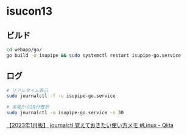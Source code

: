 # isucon13
## ビルド
```bash
cd webapp/go/
go build -o isupipe && sudo systemctl restart isupipe-go.service
```
## ログ
```bash
# リアルタイム表示
sudo journalctl -f -u isupipe-go.service

# 末尾から30行表示
sudo journalctl -u isupipe-go.service -n 30
```
[【2023年1月版】 journalctl 覚えておきたい使い方メモ #Linux - Qiita](https://qiita.com/nouernet/items/c60ff2621385f4d8f7b6#%E4%B8%BB%E8%A6%81%E3%81%AA%E3%82%AA%E3%83%97%E3%82%B7%E3%83%A7%E3%83%B3)
